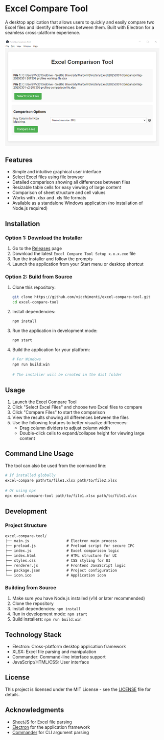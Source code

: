 # Excel Compare Tool

A desktop application that allows users to quickly and easily compare two Excel files and identify differences between them. Built with Electron for a seamless cross-platform experience.

![Excel Compare Tool Screenshot](screenshot.png)

## Features

- Simple and intuitive graphical user interface
- Select Excel files using file browser
- Detailed comparison showing all differences between files
- Resizable table cells for easy viewing of large content
- Comparison of sheet structure and cell values
- Works with .xlsx and .xls file formats
- Available as a standalone Windows application (no installation of Node.js required)

## Installation

### Option 1: Download the Installer

1. Go to the [Releases](https://github.com/vicchimenti/excel-compare-tool/releases) page
2. Download the latest `Excel Compare Tool Setup x.x.x.exe` file
3. Run the installer and follow the prompts
4. Launch the application from your Start menu or desktop shortcut

### Option 2: Build from Source

1. Clone this repository:
   ```bash
   git clone https://github.com/vicchimenti/excel-compare-tool.git
   cd excel-compare-tool
   ```

2. Install dependencies:
   ```bash
   npm install
   ```

3. Run the application in development mode:
   ```bash
   npm start
   ```

4. Build the application for your platform:
   ```bash
   # For Windows
   npm run build:win
   
   # The installer will be created in the dist folder
   ```

## Usage

1. Launch the Excel Compare Tool
2. Click "Select Excel Files" and choose two Excel files to compare
3. Click "Compare Files" to start the comparison
4. View the results showing all differences between the files
5. Use the following features to better visualize differences:
   - Drag column dividers to adjust column width
   - Double-click cells to expand/collapse height for viewing large content

## Command Line Usage

The tool can also be used from the command line:

```bash
# If installed globally
excel-compare path/to/file1.xlsx path/to/file2.xlsx

# Or using npx
npx excel-compare-tool path/to/file1.xlsx path/to/file2.xlsx
```

## Development

### Project Structure

```
excel-compare-tool/
├── main.js                 # Electron main process
├── preload.js              # Preload script for secure IPC
├── index.js                # Excel comparison logic
├── index.html              # HTML structure for UI
├── styles.css              # CSS styling for UI
├── renderer.js             # Frontend JavaScript logic
├── package.json            # Project configuration
└── icon.ico                # Application icon
```

### Building from Source

1. Make sure you have Node.js installed (v14 or later recommended)
2. Clone the repository
3. Install dependencies: `npm install`
4. Run in development mode: `npm start`
5. Build installers: `npm run build:win`

## Technology Stack

- Electron: Cross-platform desktop application framework
- XLSX: Excel file parsing and manipulation
- Commander: Command-line interface support
- JavaScript/HTML/CSS: User interface

## License

This project is licensed under the MIT License - see the [LICENSE](LICENSE) file for details.

## Acknowledgments

- [SheetJS](https://github.com/SheetJS/sheetjs) for Excel file parsing
- [Electron](https://www.electronjs.org/) for the application framework
- [Commander](https://github.com/tj/commander.js/) for CLI argument parsing